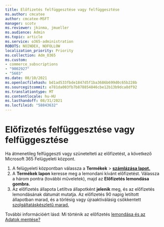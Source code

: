 ```yaml
---
title: Előfizetés felfüggesztése vagy felfüggesztése
ms.author: cmcatee
author: cmcatee-MSFT
manager: scotv
ms.reviewer: jkinma, jmueller
ms.audience: Admin
ms.topic: article
ms.service: o365-administration
ROBOTS: NOINDEX, NOFOLLOW
localization_priority: Priority
ms.collection: Adm_O365
ms.custom:
- commerce_subscriptions
- "9002927"
- "5603"
ms.date: 08/10/2021
ms.openlocfilehash: bd1ad533fbde1847d5f1ba3686b699d0c65b228b
ms.sourcegitcommit: e781da003fb7b878854846cbe12b13b9dca8df92
ms.translationtype: MT
ms.contentlocale: hu-HU
ms.lasthandoff: 08/31/2021
ms.locfileid: "58843632"
---
```

# <a name="suspend-or-pause-a-subscription"></a>Előfizetés felfüggesztése vagy felfüggesztése

Ha átmenetileg felfüggeszti vagy szünetelteti az előfizetést, a következő Microsoft 365 Felügyeleti központ.

1. A felügyeleti központban válassza a **Termékek**  >  **[számlázása lapot.](https://go.microsoft.com/fwlink/p/?linkid=842054)**
2. A **Termékek lapon** keresse meg a lemondani kívánt előfizetést. Válassza a három pontra (további műveletek), majd az **Előfizetés lemondása gombra.**
3. Az előfizetés állapota Letiltva állapotként **jelenik** meg, és az előfizetés lemondásának dátumát mutatja. Az előfizetés 90 napig letiltott állapotban marad, és a törlésig vagy újraaktiválásig csökkentett [szolgáltatáskészletű marad.](https://docs.microsoft.com/microsoft-365/commerce/subscriptions/reactivate-your-subscription)

További információért lásd: Mi történik az előfizetés [lemondása és az](https://docs.microsoft.com/microsoft-365/commerce/subscriptions/cancel-your-subscription#what-happens-when-you-cancel-a-subscription) [Adatok mentése?](https://docs.microsoft.com/microsoft-365/commerce/subscriptions/cancel-your-subscription#save-your-data)
